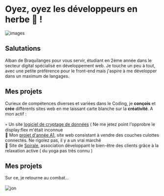 # Oyez, oyez les développeurs en herbe 🤴 ! 

![images](https://user-images.githubusercontent.com/75830815/190201186-494adac2-536a-4d26-acb7-0832462e8922.jpg)

## Salutations
Alban de Braquilanges pour vous servir, étudiant en 2ème année dans le secteur digital spécialisé en développement web. Je touche un peu à tout, avec une petite préférence pour le front-end mais j'aspire à me développer dans un maximum de langages.<br>

## Mes projets

Curieux de compétences diverses et variées dans le Coding, je **conçois** et **crée** différents sites web en me laissant carte blanche sur la **créativité**.
A mon actif :<br><br>
 💀  Un site [logiciel de cryptage de données](https://github.com/albanledev/logiciel-de-cryptage) ( Ne me jetez point l'opprobre le display:flex m'était inconnue <br>
 👼  Mon [projet d'année A1](https://github.com/albanledev/final-site-A1), site web consistant à vendre des couches culottes connectés. Ne rigolez pas, il y a un vrai marché<br>
 💆  Site de [Spirale](https://github.com/albanledev/spirale-association), association développant le bien-être des clients grâce à la relaxation active ( du yoga pas très connu )<br>
 
## Mes projets


Sur ce, je retourne au combat... <br><br>
![jon](https://user-images.githubusercontent.com/75830815/189872788-9e536bfe-919e-4ce2-a0bf-b767f1c1f581.gif)















<!--
**albanledev/albanledev** is a ✨ _special_ ✨ repository because its `README.md` (this file) appears on your GitHub profile.

Here are some ideas to get you started:

- 🔭 I’m currently working on ...
- 🌱 I’m currently learning ...
- 👯 I’m looking to collaborate on ...
- 🤔 I’m looking for help with ...
- 💬 Ask me about ...
- 📫 How to reach me: ...
- 😄 Pronouns: ...
- ⚡ Fun fact: ...
-->
